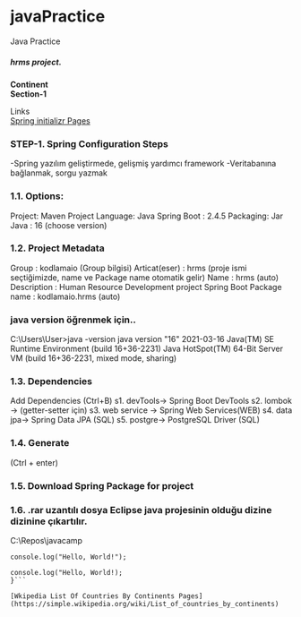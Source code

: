 # javaPractice
Java Practice
##### hrms project.
**Continent**</br>
**Section-1**</br>

Links </br>
[Spring initializr Pages](https://start.spring.io/)</br>


### STEP-1. Spring Configuration Steps</br>
-Spring yazılım geliştirmede, gelişmiş yardımcı framework
-Veritabanına bağlanmak, sorgu yazmak</br>


### 1.1. Options:
Project: Maven Project
Language: Java
Spring Boot : 2.4.5
Packaging: Jar
Java : 16 (choose version)

### 1.2. Project Metadata
Group : kodlamaio (Group bilgisi)
Articat(eser) : hrms (proje ismi seçtiğimizde, name ve Package name otomatik gelir)
Name : hrms (auto)
Description : Human Resource Development project Spring Boot
Package name : kodlamaio.hrms  (auto)

### java version öğrenmek için..
C:\Users\User>java -version
java version "16" 2021-03-16
Java(TM) SE Runtime Environment (build 16+36-2231)
Java HotSpot(TM) 64-Bit Server VM (build 16+36-2231, mixed mode, sharing)

### 1.3. Dependencies
Add Dependencies (Ctrl+B) 
s1. devTools→ Spring Boot DevTools
s2. lombok → (getter-setter için)
s3. web service → Spring Web Services(WEB)
s4. data jpa→ Spring Data JPA (SQL)
s5. postgre→ PostgreSQL Driver (SQL) 

### 1.4. Generate 
(Ctrl + enter)

### 1.5. Download Spring Package for project

### 1.6. .rar uzantılı dosya Eclipse java projesinin olduğu dizine dizinine çıkartılır. 
C:\Repos\javacamp 


`console.log("Hello, World!");`

```function (){
console.log("Hello, World!);
}```

[Wkipedia List Of Countries By Continents Pages](https://simple.wikipedia.org/wiki/List_of_countries_by_continents)
